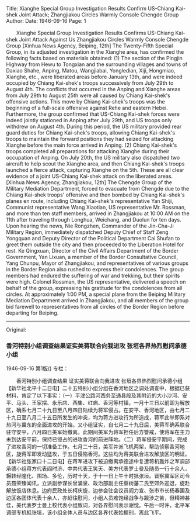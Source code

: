 Title: Xianghe Special Group Investigation Results Confirm US-Chiang Kai-shek Joint Attack; Zhangjiakou Circles Warmly Console Chengde Group
Author: 
Date: 1946-09-16
Page: 1

　　Xianghe Special Group Investigation Results
    Confirms US-Chiang Kai-shek Joint Attack Against Us
    Zhangjiakou Circles Warmly Console Chengde Group
    [Xinhua News Agency, Beiping, 12th] The Twenty-Fifth Special Group, in its adjusted investigation in the Xianghe area, has confirmed the following facts based on materials obtained: (1) The section of the Pingjin Highway from Hewu to Tongxian and the surrounding villages and towns of Daxiao Shahe, Anping, Matou, Wangjiabai, Yongledian, Xiji, Hongmiao, Xianghe, etc., were liberated areas before January 13th, and were indeed occupied by Chiang Kai-shek's troops successively from July 29th to August 4th. The conflicts that occurred in the Anping and Xianghe areas from July 29th to August 25th were all caused by Chiang Kai-shek's offensive actions. This move by Chiang Kai-shek's troops was the beginning of a full-scale offensive against Rehe and eastern Hebei. Furthermore, the group confirmed that US-Chiang Kai-shek forces were indeed jointly stationed in Anping after July 29th, and US troops only withdrew on August 4th. During this period, the US military provided rear guard duties for Chiang Kai-shek's troops, allowing Chiang Kai-shek's troops to maintain the forward positions they had seized for attacking Xianghe before the main force arrived in Anping. (2) Chiang Kai-shek's troops completed all preparations for attacking Xianghe during their occupation of Anping. On July 20th, the US military also dispatched two aircraft to help scout the Xianghe area, and then Chiang Kai-shek's troops launched a fierce attack, capturing Xianghe on the 5th. These are all clear evidence of a joint US-Chiang Kai-shek attack on the liberated areas.
    [Xinhua News Agency, Zhangjiakou, 12th] The Chengde Group of the Military Mediation Department, forced to evacuate from Chengde due to the Chiang Kai-shek troops' offensive and then bombed by Chiang Kai-shek's planes en route, including Chiang Kai-shek's representative Yan Shiji, Communist representative Wang Xiaotian, US representative Mr. Rossman, and more than ten staff members, arrived in Zhangjiakou at 10:00 AM on the 11th after traveling through Longhua, Weichang, and Duolun for ten days. Upon hearing the news, Nie Rongzhen, Commander of the Jin-Cha-Ji Military Region, immediately dispatched Deputy Chief of Staff Zeng Yongquan and Deputy Director of the Political Department Cai Shufan to greet them outside the city and then proceeded to the Liberation Hotel for rest. Ke Qingxuan, Director of the Civil Affairs Department of the Border Government, Yan Lixuan, a member of the Border Consultative Council, Yang Chunpu, Mayor of Zhangjiakou, and representatives of various groups in the Border Region also rushed to express their condolences. The group members had endured the suffering of war and trekking, but their spirits were high. Colonel Rossman, the US representative, delivered a speech on behalf of the group, expressing his gratitude for the condolences from all circles. At approximately 1:00 PM, a special plane from the Beiping Military Mediation Department arrived in Zhangjiakou, and all members of the group bid farewell to representatives from all circles of the Border Region before departing for Beiping.



<hr /> 

Original: 


### 香河特别小组调查结果证实美蒋联合向我进攻  张垣各界热烈慰问承德小组

1946-09-16
第1版()
专栏：

　　香河特别小组调查结果
    证实美蒋联合向我进攻
    张垣各界热烈慰问承德小组
    【新华社北平十二日电】二十五特别小组分组在香河地区之调处调查中，根据已获材料，肯定了以下事实：（一）平津公路河西务至通县段及其附近的大小沙河、安平、马头、王家摆、永乐店、西集、红庙、香河等村镇，一月十三日以前即为解放区，确系七月二十九日至八月四日陆续为蒋军侵占。在安平、香河地区，由七月二十九日至八月二十五日所发生的冲突，均为蒋方进攻行为所造成，蒋军此举即系对热河与冀东的全面进攻的开始。又小组证实，自七月二十九日后，美蒋军确系联合驻守安平，八月四日美军始撤离。此期间美军为蒋军担任后方警戒，使蒋军在主力未到达安平前，保持已侵占的进攻香河的前进阵地。（二）蒋军侵安平期间，完成了进攻香河的一切准备工作。七月二十日，美军并派飞机两架，帮助侦察香河地区，旋蒋军即发动猛攻，于五日侵陷香河。这些均为蒋美联合进攻解放区的明证。
    【新华社张家口十二日电】在蒋军进攻下被迫撤离承德途中复遭蒋机轰炸之军调部承德小组蒋方代表阎时济、中共代表王笑天、美方代表罗士曼及随员一行十余人，辗转经隆化、围场、多伦，历时十天，于十一日上午十时抵张垣。晋察冀军区司令员聂荣臻闻讯，立派副参谋长曾涌泉、政治部副主任蔡树藩二氏至郊外迎迓，旋赴解放饭店休息。边府民政处长柯庆旋，边参会驻会议员阎力宣、张市市长杨春圃及边区各团体代表十余人，亦赶往慰问，小组人员难饱经战争与跋涉之苦，但精神甚佳，美代表罗士曼上校代表小组致词，对各界慰问表示谢忱。午后一时许，北平军调部专机抵张垣，该小组全体人员与边区各界代表始握别，离此飞平。
